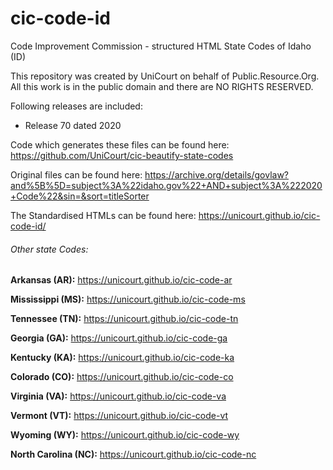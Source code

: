 # cic-code-id
Code Improvement Commission - structured HTML State Codes of Idaho (ID)

This repository was created by UniCourt on behalf of Public.Resource.Org. All this work is in the public domain and there are NO RIGHTS RESERVED.

Following releases are included:

 * Release 70 dated 2020
 
Code which generates these files can be found here: https://github.com/UniCourt/cic-beautify-state-codes

Original files can be found here: https://archive.org/details/govlaw?and%5B%5D=subject%3A%22idaho.gov%22+AND+subject%3A%222020+Code%22&sin=&sort=titleSorter

The Standardised HTMLs can be found here: https://unicourt.github.io/cic-code-id/


 ###### Other state Codes:

 **Arkansas (AR):** https://unicourt.github.io/cic-code-ar

 **Mississippi (MS):** https://unicourt.github.io/cic-code-ms

 **Tennessee (TN):** https://unicourt.github.io/cic-code-tn

 **Georgia (GA):** https://unicourt.github.io/cic-code-ga

 **Kentucky (KA):** https://unicourt.github.io/cic-code-ka

 **Colorado (CO):** https://unicourt.github.io/cic-code-co

 **Virginia (VA):** https://unicourt.github.io/cic-code-va

 **Vermont (VT):** https://unicourt.github.io/cic-code-vt

 **Wyoming (WY):** https://unicourt.github.io/cic-code-wy
 
 **North Carolina (NC):** https://unicourt.github.io/cic-code-nc
 
